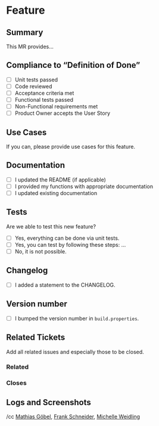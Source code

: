 # Feature

## Summary

This MR provides…

## Compliance to “Definition of Done”

* [ ] Unit tests passed
* [ ] Code reviewed
* [ ] Acceptance criteria met
* [ ] Functional tests passed
* [ ] Non-Functional requirements met
* [ ] Product Owner accepts the User Story

## Use Cases

If you can, please provide use cases for this feature.

## Documentation

* [ ] I updated the README (if applicable)
* [ ] I provided my functions with appropriate documentation
* [ ] I updated existing documentation

## Tests

Are we able to test this new feature?

* [ ] Yes, everything can be done via unit tests.
* [ ] Yes, you can test by following these steps: …
* [ ] No, it is not possible.

## Changelog

* [ ] I added a statement to the CHANGELOG.

## Version number

* [ ] I bumped the version number in `build.properties`.

## Related Tickets

Add all related issues and especially those to be closed.

### Related

### Closes

## Logs and Screenshots

/cc [Mathias Göbel](https://gitlab.gwdg.de/mgoebel), [Frank Schneider](https://gitlab.gwdg.de/schneider210), [Michelle Weidling](https://gitlab.gwdg.de/mrodzis)
